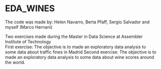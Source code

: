 # EDA_WINES
The code was made by: Helen Navarro, Berta Pfaff, Sergio Salvador and myself (Marco Hernani)

Two exercises made during the Master in Data Science at Assembler Institute of Technology <br>
First exercise: The objective is to made an exploratory data analysis to some data about traffic fines in Madrid
Second exercise: The objective is to made an exploratory data analysis to some data about wine scores around the world.
